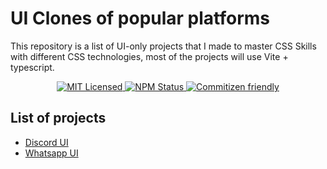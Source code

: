# UI Clones of popular platforms
This repository is a list of UI-only projects that I made to master CSS Skills with different CSS technologies, most of the projects will use Vite + typescript.

<p align="center">
    <a href="">
      <img alt="MIT Licensed" src="https://img.shields.io/npm/l/@nrwl/workspace.svg?style=flat" />
    </a>
    <a href="https://www.npmjs.com/package/lerna">
      <img alt="NPM Status" src="https://img.shields.io/npm/v/lerna.svg?style=flat" />
    </a>
    <a href="https://commitizen.github.io/cz-cli/">
      <img alt="Commitizen friendly" src="https://img.shields.io/badge/commitizen-friendly-brightgreen.svg">
    </a>
</p>

## List of projects

- [Discord UI](https://github.com/CarlosHdz7/discord-ui)
- [Whatsapp UI](https://github.com/CarlosHdz7/whatsapp-ui)
